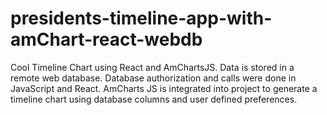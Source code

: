 # presidents-timeline-app-with-amChart-react-webdb

Cool Timeline Chart using React and AmChartsJS. Data is stored in a remote web database. Database authorization and calls were done in JavaScript and React. AmCharts JS is integrated into project to generate a timeline chart using database columns and user defined preferences.
